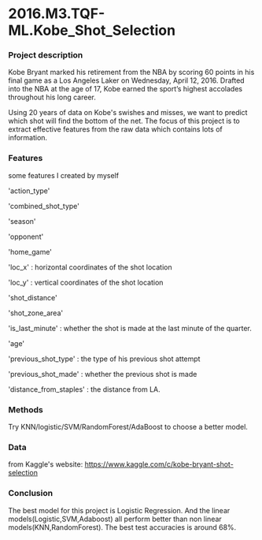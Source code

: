 # 2016.M3.TQF-ML.Kobe_Shot_Selection

### Project description

Kobe Bryant marked his retirement from the NBA by scoring 60 points in his final game as a Los Angeles Laker on Wednesday, April 12, 2016. Drafted into the NBA at the age of 17, Kobe earned the sport’s highest accolades throughout his long career.

Using 20 years of data on Kobe's swishes and misses, we want to predict which shot will find the bottom of the net. The focus of this project is to extract effective features from the raw data which contains lots of information.

### Features

some features I created by myself

'action_type'

'combined_shot_type'

'season'

'opponent'

'home_game'

'loc_x' : horizontal coordinates of the shot location

'loc_y' : vertical coordinates of the shot location

'shot_distance' 

'shot_zone_area'

'is_last_minute' : whether the shot is made at the last minute of the quarter.

'age'

'previous_shot_type' : the type of his previous shot attempt

'previous_shot_made' : whether the previous shot is made

'distance_from_staples' : the distance from LA.

### Methods

Try KNN/logistic/SVM/RandomForest/AdaBoost to choose a better model.

### Data

from Kaggle's website: https://www.kaggle.com/c/kobe-bryant-shot-selection

### Conclusion

The best model for this project is Logistic Regression. And the linear models(Logistic,SVM,Adaboost) all perform better than non linear models(KNN,RandomForest). The best test accuracies is around 68%.
